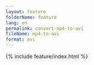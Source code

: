```yaml
---
layout: feature
folderName: feature
lang: en
permalink: convert-mp4-to-avi
fileName: mp4-to-avi
format: avi
---
```


 {% include feature/index.html %}